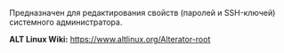 Предназначен для редактирования свойств (паролей и SSH-ключей) системного администратора.

**ALT Linux Wiki:** <https://www.altlinux.org/Alterator-root>
